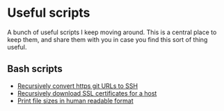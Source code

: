 # Useful scripts

A bunch of useful scripts I keep moving around. This is a central place to keep them, and share them with you in case 
you find this sort of thing useful.

## Bash scripts

* [Recursively convert https git URLs to SSH](bash/git-https-to-ssh)
* [Recursively download SSL certificates for a host](bash/gencerts)
* [Print file sizes in human readable format](bash/sizes)

